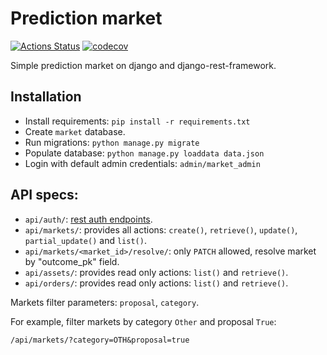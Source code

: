 # Prediction market

[![Actions Status](https://github.com/AverHLV/prediction-market/workflows/tests/badge.svg)](https://github.com/AverHLV/prediction-market/actions) [![codecov](https://codecov.io/gh/AverHLV/prediction-market/branch/dev/graph/badge.svg?token=IqTC5VfkNe)](https://codecov.io/gh/AverHLV/prediction-market)

Simple prediction market on django and django-rest-framework.

## Installation
- Install requirements: `pip install -r requirements.txt`
- Create `market` database.
- Run migrations: `python manage.py migrate`
- Populate database: `python manage.py loaddata data.json`
- Login with default admin credentials: `admin/market_admin`

## API specs:
* `api/auth/`: [rest auth endpoints](https://django-rest-auth.readthedocs.io/en/latest/api_endpoints.html).
* `api/markets/`: provides all actions: `create()`, `retrieve()`, `update()`, `partial_update()` and `list()`.
* `api/markets/<market_id>/resolve/`: only `PATCH` allowed, resolve market by "outcome_pk" field.
* `api/assets/`: provides read only actions: `list()` and `retrieve()`.
* `api/orders/`: provides read only actions: `list()` and `retrieve()`.

Markets filter parameters: `proposal`, `category`.

For example, filter markets by category `Other` and proposal `True`:

`/api/markets/?category=OTH&proposal=true`